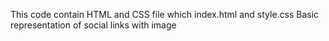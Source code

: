 This code contain HTML and CSS file which index.html and style.css
Basic  representation of social links with image 
